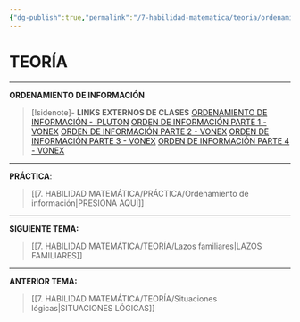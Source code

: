 ```yaml
---
{"dg-publish":true,"permalink":"/7-habilidad-matematica/teoria/ordenamiento-de-informacion/","tags":["RM","Teoría","Incompleto"]}
---
```


# TEORÍA
---
**ORDENAMIENTO DE INFORMACIÓN** 

>[!sidenote]- **LINKS EXTERNOS DE CLASES** 
>[ORDENAMIENTO DE INFORMACIÓN - IPLUTON](https://www.youtube.com/watch?v=kOkIUuQ8gm0) 
>[ORDEN DE INFORMACIÓN PARTE 1 - VONEX](https://www.youtube.com/watch?v=E0d5bphRsOA) 
>[ORDEN DE INFORMACIÓN PARTE 2 - VONEX](https://www.youtube.com/watch?v=veskZtX_g9c) 
>[ORDEN DE INFORMACIÓN PARTE 3 - VONEX](https://www.youtube.com/watch?v=he4Z9D0Psv8) 
>[ORDEN DE INFORMACIÓN PARTE 4 - VONEX](https://www.youtube.com/watch?v=nKs5ImA-3BI) 



---
**PRÁCTICA**:
>[[7. HABILIDAD MATEMÁTICA/PRÁCTICA/Ordenamiento de información\|PRESIONA AQUÍ]]

---
**SIGUIENTE TEMA:** 
>[[7. HABILIDAD MATEMÁTICA/TEORÍA/Lazos familiares\|LAZOS FAMILIARES]]

---
**ANTERIOR TEMA:** 
>[[7. HABILIDAD MATEMÁTICA/TEORÍA/Situaciones lógicas\|SITUACIONES LÓGICAS]]







